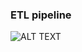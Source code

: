 ### ETL pipeline

![ALT TEXT](https://github.com/SaifurRR/Extract-Transform-Load-Data-Engineering/blob/main/ETL_DAG_Airflow_scheduling.jpg)
